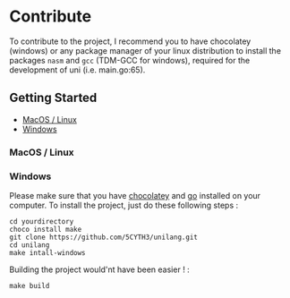 # Contribute
To contribute to the project, I recommend you to have chocolatey (windows) or any package manager of your 
linux distribution to install the packages `nasm` and `gcc` (TDM-GCC for windows), required for the 
development of uni (i.e. main.go:65).

## Getting Started

* [MacOS / Linux](#macos-/-linux)
* [Windows](#windows)

### MacOS / Linux

### Windows

Please make sure that you have [chocolatey](https://chocolatey.org/) and [go](https://go.dev/) installed on your computer.
To install the project, just do these following steps :

```
cd yourdirectory
choco install make
git clone https://github.com/5CYTH3/unilang.git
cd unilang
make intall-windows
```

Building the project would'nt have been easier ! :

```
make build
```
